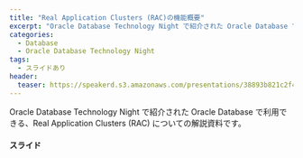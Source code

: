 ```yaml
---
title: "Real Application Clusters (RAC)の機能概要"
excerpt: "Oracle Database Technology Night で紹介された Oracle Database で利用できる、Real Application Clusters (RAC) についての解説資料です。 "
categories:
  - Database
  - Oracle Database Technology Night 
tags:
  - スライドあり
header:
  teaser: https://speakerd.s3.amazonaws.com/presentations/38893b821c2f4ec68961a5778d5456a4/slide_0.jpg
---
```


  
Oracle Database Technology Night で紹介された Oracle Database で利用できる、Real Application Clusters (RAC) についての解説資料です。  



#### スライド

<div style="max-width:768px">

<!-- Speakerdeckから Embeded リンクを取得して貼り付け (ここから) -->
<script async class="speakerdeck-embed" data-id="38893b821c2f4ec68961a5778d5456a4" data-ratio="1.77777777777778" src="//speakerdeck.com/assets/embed.js"></script>
<!-- Speakerdeckから Embeded リンクを取得して貼り付け (ここまで) -->

</div>